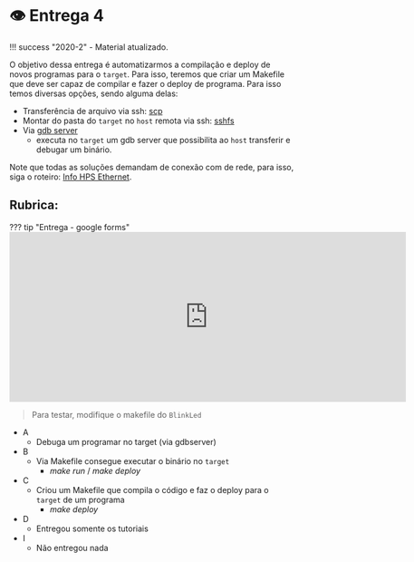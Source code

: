 #  👁 Entrega 4

!!! success "2020-2"
    - Material atualizado.

O objetivo dessa entrega é automatizarmos a compilação e deploy de novos programas para o `target`. Para isso, teremos que criar um Makefile que deve ser capaz de compilar e fazer o deploy de programa. Para isso temos diversas opções, sendo alguma delas:

- Transferência de arquivo via ssh: [scp](http://www.hypexr.org/linux_scp_help.php)
- Montar do pasta do `target` no `host` remota via ssh: [sshfs](https://en.wikipedia.org/wiki/SSHFS)
- Via [gdb server](https://www.linux.com/news/remote-cross-target-debugging-gdb-and-gdbserver)
    - executa no `target` um gdb server que possibilita ao `host` transferir e debugar um binário.

Note que todas as soluções demandam de conexão com de rede, para isso,
siga o roteiro: [Info HPS Ethernet](Embarcados-Avancados/info-HPS-ethernet/).

## Rubrica:

??? tip "Entrega - google forms"
    <iframe src="https://docs.google.com/forms/d/e/1FAIpQLScvVsml2iFkIOfIB3gskadaUad-5tnm6a7LGieXmocNEswqTw/viewform?embedded=true" width="700" height="300" frameborder="0" marginheight="0" marginwidth="0">Loading…</iframe>

> Para testar, modifique o makefile do `BlinkLed`

- A 
    - Debuga um programar no target (via gdbserver)
- B
    - Via Makefile consegue executar o binário no `target`
        - *make run* / *make deploy*
- C
    - Criou um Makefile que compila o código e faz o deploy para o `target` de um programa
        - *make deploy*
- D 
    - Entregou somente os tutoriais
- I
    - Não entregou nada
